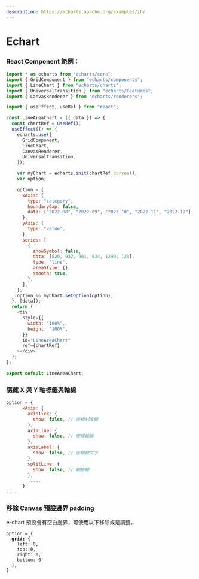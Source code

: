 ```yaml
---
description: https://echarts.apache.org/examples/zh/
---
```


# Echart

### React Component 範例：

```javascript
import * as echarts from "echarts/core";
import { GridComponent } from "echarts/components";
import { LineChart } from "echarts/charts";
import { UniversalTransition } from "echarts/features";
import { CanvasRenderer } from "echarts/renderers";

import { useEffect, useRef } from "react";

const LineAreaChart = ({ data }) => {
  const chartRef = useRef();
  useEffect(() => {
    echarts.use([
      GridComponent,
      LineChart,
      CanvasRenderer,
      UniversalTransition,
    ]);

    var myChart = echarts.init(chartRef.current);
    var option;

    option = {
      xAxis: {
        type: "category",
        boundaryGap: false,
        data: ["2022-08", "2022-09", "2022-10", "2022-11", "2022-12"],
      },
      yAxis: {
        type: "value",
      },
      series: [
        {
          showSymbol: false,
          data: [820, 932, 901, 934, 1290, 123],
          type: "line",
          areaStyle: {},
          smooth: true,
        },
      ],
    };
    option && myChart.setOption(option);
  }, [data]);
  return (
    <div
      style={{
        width: "100%",
        height: "100%",
      }}
      id="LineAreaChart"
      ref={chartRef}
    ></div>
  );
};

export default LineAreaChart;
```

### 隱藏 X 與 Y 軸標籤與軸線

```javascript
option = {
      xAxis: {
        axisTick: {
          show: false, // 座標刻度線
        },
        axisLine: {
          show: false, // 座標軸線
        },
        axisLabel: {
          show: false, // 座標軸文字
        },
        splitLine: {
          show: false, // 網格線
        },
        .....
      }
....
```

### 移除 Canvas 預設邊界 padding

e-chart 預設會有空白邊界，可使用以下移除或是調整。

<pre class="language-javascript"><code class="lang-javascript">option = {
<strong>  grid: {
</strong>    left: 0,
    top: 0,
    right: 0,
    bottom: 0
  },
}
</code></pre>
